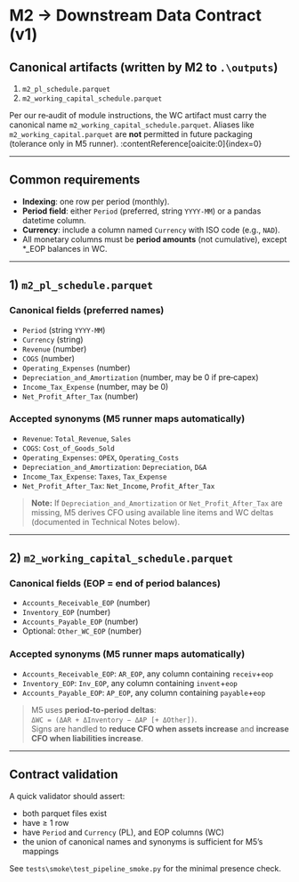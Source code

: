 # M2 → Downstream Data Contract (v1)

## Canonical artifacts (written by M2 to `.\outputs`)
1. `m2_pl_schedule.parquet`  
2. `m2_working_capital_schedule.parquet`

Per our re‑audit of module instructions, the WC artifact must carry the canonical name `m2_working_capital_schedule.parquet`. Aliases like `m2_working_capital.parquet` are **not** permitted in future packaging (tolerance only in M5 runner). :contentReference[oaicite:0]{index=0}

---

## Common requirements
- **Indexing**: one row per period (monthly).  
- **Period field**: either `Period` (preferred, string `YYYY‑MM`) or a pandas datetime column.  
- **Currency**: include a column named `Currency` with ISO code (e.g., `NAD`).  
- All monetary columns must be **period amounts** (not cumulative), except *_EOP balances in WC.

---

## 1) `m2_pl_schedule.parquet`

### Canonical fields (preferred names)
- `Period` (string `YYYY-MM`)  
- `Currency` (string)  
- `Revenue` (number)  
- `COGS` (number)  
- `Operating_Expenses` (number)  
- `Depreciation_and_Amortization` (number, may be 0 if pre‑capex)  
- `Income_Tax_Expense` (number, may be 0)  
- `Net_Profit_After_Tax` (number)

### Accepted synonyms (M5 runner maps automatically)
- `Revenue`: `Total_Revenue`, `Sales`
- `COGS`: `Cost_of_Goods_Sold`
- `Operating_Expenses`: `OPEX`, `Operating_Costs`
- `Depreciation_and_Amortization`: `Depreciation`, `D&A`
- `Income_Tax_Expense`: `Taxes`, `Tax_Expense`
- `Net_Profit_After_Tax`: `Net_Income`, `Profit_After_Tax`

> **Note:** If `Depreciation_and_Amortization` or `Net_Profit_After_Tax` are missing, M5 derives CFO using available line items and WC deltas (documented in Technical Notes below).

---

## 2) `m2_working_capital_schedule.parquet`

### Canonical fields (EOP = end of period balances)
- `Accounts_Receivable_EOP` (number)
- `Inventory_EOP` (number)
- `Accounts_Payable_EOP` (number)
- Optional: `Other_WC_EOP` (number)

### Accepted synonyms (M5 runner maps automatically)
- `Accounts_Receivable_EOP`: `AR_EOP`, any column containing `receiv`+`eop`
- `Inventory_EOP`: `Inv_EOP`, any column containing `invent`+`eop`
- `Accounts_Payable_EOP`: `AP_EOP`, any column containing `payable`+`eop`

> M5 uses **period‑to‑period deltas**:  
> `ΔWC = (ΔAR + ΔInventory − ΔAP [+ ΔOther])`.  
> Signs are handled to **reduce CFO when assets increase** and **increase CFO when liabilities increase**.

---

## Contract validation
A quick validator should assert:
- both parquet files exist
- have ≥ 1 row
- have `Period` and `Currency` (PL), and EOP columns (WC)
- the union of canonical names and synonyms is sufficient for M5’s mappings

See `tests\smoke\test_pipeline_smoke.py` for the minimal presence check.
